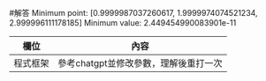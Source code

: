 #解答
Minimum point: [0.9999987037260617, 1.9999974074521234, 2.999996111178185]
Minimum value: 2.449454990083901e-11

欄位 | 內容
-----|--------
程式框架 |參考chatgpt並修改參數，理解後重打一次

